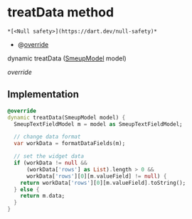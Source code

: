 


# treatData method




    *[<Null safety>](https://dart.dev/null-safety)*



- @[override](https://api.flutter.dev/flutter/dart-core/override-constant.html)

dynamic treatData
([SmeupModel](../../smeup_models_widgets_smeup_model/SmeupModel-class.md) model)

_override_






## Implementation

```dart
@override
dynamic treatData(SmeupModel model) {
  SmeupTextFieldModel m = model as SmeupTextFieldModel;

  // change data format
  var workData = formatDataFields(m);

  // set the widget data
  if (workData != null &&
      (workData['rows'] as List).length > 0 &&
      workData['rows'][0][m.valueField] != null) {
    return workData['rows'][0][m.valueField].toString();
  } else {
    return m.data;
  }
}
```







